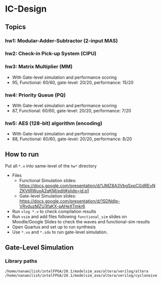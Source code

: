 # IC-Design
## Topics
### hw1: Modular-Adder-Subtractor (2-input MAS)
### hw2: Check-in Pick-up System (CIPU)
### hw3: Matrix Multiplier (MM)
- With Gate-level simulation and performance scoring
- 95, Functional: 60/60, gate-level: 20/20, performance: 15/20
### hw4: Priority Queue (PQ)
- With Gate-level simulation and performance scoring
- 87, Functional: 60/60, gate-level: 20/20, performance: 7/20
### hw5: AES (128-bit) algorithm (encoding)
- With Gate-level simulation and performance scoring
- 88, Functional: 60/60, gate-level: 20/20, performance: 8/20
<!-- ## Time spent
- hw1: 2 hours
- hw2: About 4 days, 15 hours
- hw3: 2 hours+ 5 hours + 1 hour (pre-sim); 1 hour (synthesis); 5 hours (gate-level) credit to @TA for pointing out the mismatched clock.
- hw4: -->
## How to run
Put all `*.v` into same-level of the `hw*` directory
- Files
    - Functional Simulation slides: https://docs.google.com/presentation/d/1JMZ8A3VbgSxpCGdREvNZKVtRWuxA2qKM/edit#slide=id.p1
    - Gate-level Simulation slides: https://docs.google.com/presentation/d/1SDNdIp-VRvduzMZU3faKX-pAHeXTmkr6
- Run `vlog *.v` to check compilation results
- Run `vsim` and add files following `functional_sim` slides on Moodle/Google Slides to check the waves and functional-sim results
- Open Quartus and set up to run synthesis
- Use `*.vo` and `*.sdo` to run gate-level simulation.


## Gate-Level Simulation
### Library paths
```
/home/nanaeilish/intelFPGA/20.1/modelsim_ase/altera/verilog/altera
/home/nanaeilish/intelFPGA/20.1/modelsim_ase/altera/verilog/cycloneive
```